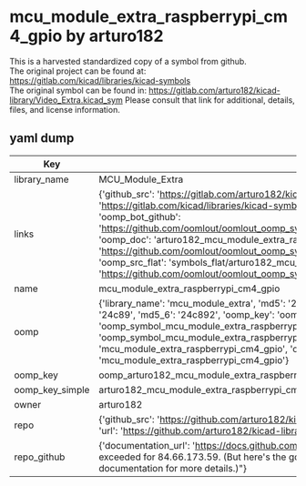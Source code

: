 # mcu_module_extra_raspberrypi_cm4_gpio by arturo182  
This is a harvested standardized copy of a symbol from github.  
The original project can be found at:  
https://gitlab.com/kicad/libraries/kicad-symbols  
The original symbol can be found in:
https://gitlab.com/arturo182/kicad-library/Video_Extra.kicad_sym
Please consult that link for additional, details, files, and license information.  
## yaml dump  
| Key | Value |  
| --- | --- |  
| library_name | MCU_Module_Extra |  
| links | {'github_src': 'https://gitlab.com/arturo182/kicad-library/Video_Extra.kicad_sym', 'github_src_repo': 'https://gitlab.com/kicad/libraries/kicad-symbols', 'oomp_bot': 'arturo182_mcu_module_extra_raspberrypi_cm4_gpio/working', 'oomp_bot_github': 'https://github.com/oomlout/oomlout_oomp_symbol_bot/tree/main/arturo182_mcu_module_extra_raspberrypi_cm4_gpio/working', 'oomp_doc': 'arturo182_mcu_module_extra_raspberrypi_cm4_gpio/working', 'oomp_doc_github': 'https://github.com/oomlout/oomlout_oomp_symbol_doc/tree/main/arturo182_mcu_module_extra_raspberrypi_cm4_gpio/working', 'oomp_src_flat': 'symbols_flat/arturo182_mcu_module_extra_raspberrypi_cm4_gpio/working', 'oomp_src_flat_github': 'https://github.com/oomlout/oomlout_oomp_symbol_src/tree/main/arturo182_mcu_module_extra_raspberrypi_cm4_gpio/working'} |  
| name | mcu_module_extra_raspberrypi_cm4_gpio |  
| oomp | {'library_name': 'mcu_module_extra', 'md5': '24c892ab3ea4443a49cda0befb400d85', 'md5_10': '24c892ab3e', 'md5_5': '24c89', 'md5_6': '24c892', 'oomp_key': 'oomp_mcu_module_extra_raspberrypi_cm4_gpio', 'oomp_key_extra': 'oomp_symbol_mcu_module_extra_raspberrypi_cm4_gpio', 'oomp_key_full': 'oomp_symbol_mcu_module_extra_raspberrypi_cm4_gpio_24c892', 'oomp_key_simple': 'mcu_module_extra_raspberrypi_cm4_gpio', 'owner_name': 'arturo182', 'symbol_name': 'mcu_module_extra_raspberrypi_cm4_gpio'} |  
| oomp_key | oomp_arturo182_mcu_module_extra_raspberrypi_cm4_gpio |  
| oomp_key_simple | arturo182_mcu_module_extra_raspberrypi_cm4_gpio |  
| owner | arturo182 |  
| repo | {'github_src': 'https://github.com/arturo182/kicad-library/Video_Extra.kicad_sym', 'name': 'kicad-library', 'owner': 'arturo182', 'url': 'https://github.com/arturo182/kicad-library'} |  
| repo_github | {'documentation_url': 'https://docs.github.com/rest/overview/resources-in-the-rest-api#rate-limiting', 'message': "API rate limit exceeded for 84.66.173.59. (But here's the good news: Authenticated requests get a higher rate limit. Check out the documentation for more details.)"} |  

